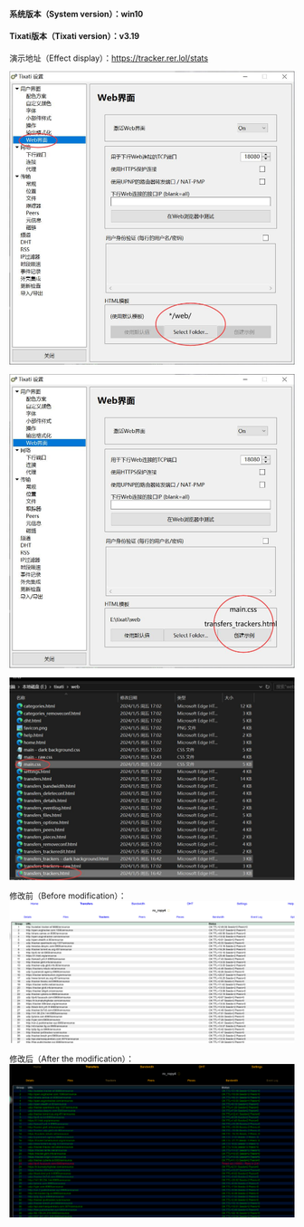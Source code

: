 
#### 系统版本（System version）：win10

#### Tixati版本（Tixati version）：v3.19

演示地址（Effect display）：https://tracker.rer.lol/stats

![1、从设置中打开文件夹](https://github.com/game-turn-over-skill-group/Tixati_tracker_dark_background/blob/5017e10a324126bc00cb11d405a134512f76c8a7/image/1%E3%80%81%E4%BB%8E%E8%AE%BE%E7%BD%AE%E4%B8%AD%E6%89%93%E5%BC%80%E6%96%87%E4%BB%B6%E5%A4%B9.jpg)

![2、放入transfers_trackers.html和main.css文件](https://raw.githubusercontent.com/game-turn-over-skill-group/Tixati_tracker_dark_background/5017e10a324126bc00cb11d405a134512f76c8a7/image/2%E3%80%81%E6%94%BE%E5%85%A5transfers_trackers.html%E5%92%8Cmain.css%E6%96%87%E4%BB%B6.jpg)

![需要替换的文件](https://raw.githubusercontent.com/game-turn-over-skill-group/Tixati_tracker_dark_background/bdfe7404d88834902a490322b08dfe49ee02710b/image/%E9%9C%80%E8%A6%81%E6%9B%BF%E6%8D%A2%E7%9A%84%E6%96%87%E4%BB%B6.jpg)

修改前（Before modification）：
![修改前效果](https://raw.githubusercontent.com/game-turn-over-skill-group/Tixati_tracker_dark_background/5017e10a324126bc00cb11d405a134512f76c8a7/image/%E4%BF%AE%E6%94%B9%E5%89%8D%E6%95%88%E6%9E%9C.png)

修改后（After the modification）：
![修改后效果](https://raw.githubusercontent.com/game-turn-over-skill-group/Tixati_tracker_dark_background/5017e10a324126bc00cb11d405a134512f76c8a7/image/%E4%BF%AE%E6%94%B9%E5%90%8E%E6%95%88%E6%9E%9C.png)



















